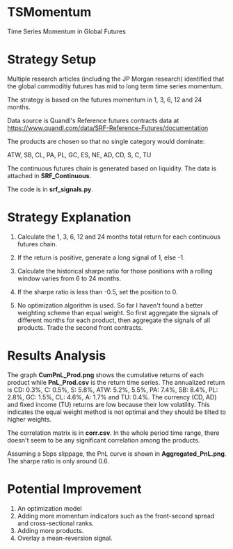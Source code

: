 # TSMomentum
Time Series Momentum in Global Futures

# Strategy Setup
Multiple research articles (including the JP Morgan research) identified that the global commoditiy futures has mid to long 
term time series momentum.

The strategy is based on the futures momentum in 1, 3, 6, 12 and 24 months. 

Data source is Quandl's Reference futures contracts data at https://www.quandl.com/data/SRF-Reference-Futures/documentation

The products are chosen so that no single category would dominate:

ATW, SB, CL, PA, PL, GC, ES, NE, AD, CD, S, C, TU

The continuous futures chain is generated based on liquidity. The data is attached in **SRF_Continuous**.

The code is in **srf_signals.py**.

# Strategy Explanation
1. Calculate the 1, 3, 6, 12 and 24 months total return for each continuous futures chain.

2. If the return is positive, generate a long signal of 1, else -1.

3. Calculate the historical sharpe ratio for those positions with a rolling window varies from 6 to 24 months.

4. If the sharpe ratio is less than -0.5, set the position to 0.

5. No optimization algorithm is used. So far I haven't found a better weighting scheme than equal weight.
So first aggregate the signals of different months for each product, then aggregate the signals of all products.
Trade the second front contracts.
   
# Results Analysis
The graph **CumPnL_Prod.png** shows the cumulative returns of each product while **PnL_Prod.csv** is the return time series.
The annualized return is CD: 0.3%, C: 0.5%, S: 5.8%, ATW: 5.2%, 5.5%, PA: 7.4%, SB: 8.4%, PL: 2.8%, GC: 1.5%, CL: 4.6%, A: 1.7% 
and TU: 0.4%. The currency (CD, AD) and fixed income (TU) returns are low because their low volatility. This indicates 
the equal weight method is not optimal and they should be tilted to higher weights. 

The correlation matrix is in **corr.csv**. In the whole period time range, there doesn't seem to be any significant correlation among
the products.

Assuming a 5bps slippage, the PnL curve is shown in **Aggregated_PnL.png**. The sharpe ratio is only around 0.6. 

# Potential Improvement
1. An optimization model
2. Adding more momentum indicators such as the front-second spread and cross-sectional ranks.
3. Adding more products.
4. Overlay a mean-reversion signal.

